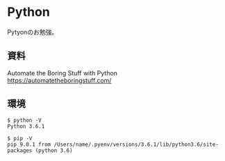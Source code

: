 # Python 
Pytyonのお勉強。

## 資料
Automate the Boring Stuff with Python  
https://automatetheboringstuff.com/

## 環境
```
$ python -V
Python 3.6.1

$ pip -V
pip 9.0.1 from /Users/name/.pyenv/versions/3.6.1/lib/python3.6/site-packages (python 3.6)
```
